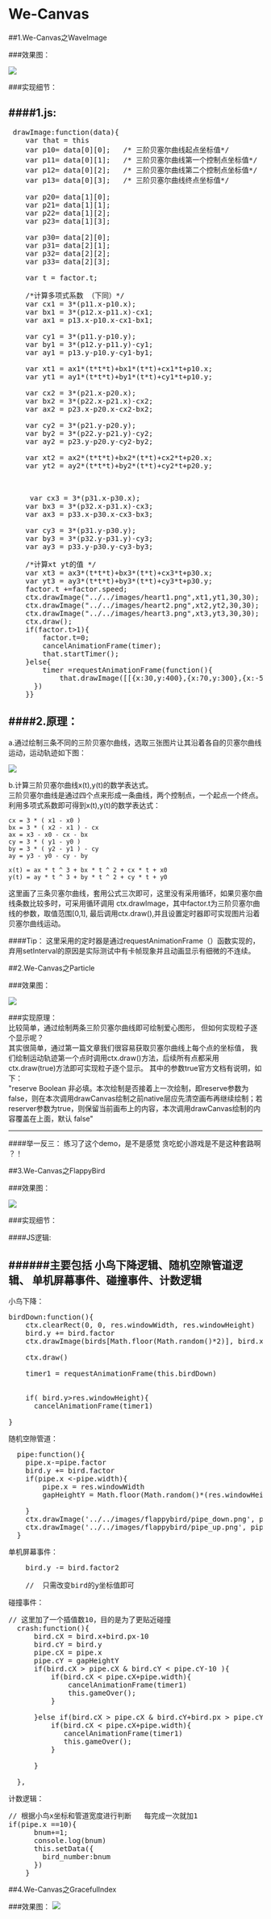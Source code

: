# We-Canvas
##1.We-Canvas之WaveImage

###效果图： 

![](http://p1.bpimg.com/567571/0740556f855f2858.gif)

###实现细节： 

####1.js: 
---
<pre> drawImage:function(data){
	var that = this
	var p10= data[0][0];   /* 三阶贝塞尔曲线起点坐标值*/
	var p11= data[0][1];   /* 三阶贝塞尔曲线第一个控制点坐标值*/
	var p12= data[0][2];   /* 三阶贝塞尔曲线第二个控制点坐标值*/
	var p13= data[0][3];   /* 三阶贝塞尔曲线终点坐标值*/
	
	var p20= data[1][0];
	var p21= data[1][1];
	var p22= data[1][2];
	var p23= data[1][3];
	
	var p30= data[2][0];
	var p31= data[2][1];
	var p32= data[2][2];
	var p33= data[2][3];
	
	var t = factor.t;
	
	/*计算多项式系数 （下同）*/    
	var cx1 = 3*(p11.x-p10.x);
	var bx1 = 3*(p12.x-p11.x)-cx1;
	var ax1 = p13.x-p10.x-cx1-bx1;
	
	var cy1 = 3*(p11.y-p10.y);
	var by1 = 3*(p12.y-p11.y)-cy1;
	var ay1 = p13.y-p10.y-cy1-by1;
	
	var xt1 = ax1*(t*t*t)+bx1*(t*t)+cx1*t+p10.x;
	var yt1 = ay1*(t*t*t)+by1*(t*t)+cy1*t+p10.y;
	
	var cx2 = 3*(p21.x-p20.x);
	var bx2 = 3*(p22.x-p21.x)-cx2;
	var ax2 = p23.x-p20.x-cx2-bx2;
	
	var cy2 = 3*(p21.y-p20.y);
	var by2 = 3*(p22.y-p21.y)-cy2;
	var ay2 = p23.y-p20.y-cy2-by2;
	
	var xt2 = ax2*(t*t*t)+bx2*(t*t)+cx2*t+p20.x;
	var yt2 = ay2*(t*t*t)+by2*(t*t)+cy2*t+p20.y;
	
	
	
	 var cx3 = 3*(p31.x-p30.x);
	var bx3 = 3*(p32.x-p31.x)-cx3;
	var ax3 = p33.x-p30.x-cx3-bx3;
	
	var cy3 = 3*(p31.y-p30.y);
	var by3 = 3*(p32.y-p31.y)-cy3;
	var ay3 = p33.y-p30.y-cy3-by3;
	
	/*计算xt yt的值 */
	var xt3 = ax3*(t*t*t)+bx3*(t*t)+cx3*t+p30.x;
	var yt3 = ay3*(t*t*t)+by3*(t*t)+cy3*t+p30.y;
	factor.t +=factor.speed;
	ctx.drawImage("../../images/heart1.png",xt1,yt1,30,30);
	ctx.drawImage("../../images/heart2.png",xt2,yt2,30,30);
	ctx.drawImage("../../images/heart3.png",xt3,yt3,30,30);
	ctx.draw();
	if(factor.t>1){
	    factor.t=0;
	    cancelAnimationFrame(timer);
	    that.startTimer();
	}else{
	    timer =requestAnimationFrame(function(){
	        that.drawImage([[{x:30,y:400},{x:70,y:300},{x:-50,y:150},{x:30,y:0}],[{x:30,y:400},{x:30,y:300},{x:80,y:150},{x:30,y:0}],[{x:30,y:400},{x:0,y:90},{x:80,y:100},{x:30,y:0}]])
	  })
	}}
</pre>

####2.原理：
---
  a.通过绘制三条不同的三阶贝塞尔曲线，选取三张图片让其沿着各自的贝塞尔曲线运动，运动轨迹如下图：  

 ![](http://i1.piimg.com/567571/f056562040342c21.png)  

  b.计算三阶贝塞尔曲线x(t),y(t)的数学表达式。  
  三阶贝塞尔曲线是通过四个点来形成一条曲线，两个控制点，一个起点一个终点。  
  利用多项式系数即可得到x(t),y(t)的数学表达式： 
  	 
	cx = 3 * ( x1 - x0 )
	bx = 3 * ( x2 - x1 ) - cx
	ax = x3 - x0 - cx - bx
	cy = 3 * ( y1 - y0 )	
	by = 3 * ( y2 - y1 ) - cy
	ay = y3 - y0 - cy - by
	
	x(t) = ax * t ^ 3 + bx * t ^ 2 + cx * t + x0
	y(t) = ay * t ^ 3 + by * t ^ 2 + cy * t + y0  
这里画了三条贝塞尔曲线，套用公式三次即可，这里没有采用循环，如果贝塞尔曲线条数比较多时，可采用循环调用 ctx.drawImage，其中factor.t为三阶贝塞尔曲线的参数，取值范围[0,1], 最后调用ctx.draw(),并且设置定时器即可实现图片沿着贝塞尔曲线运动。
 
####Tip：
这里采用的定时器是通过requestAnimationFrame（）函数实现的， 弃用setInterval的原因是实际测试中有卡帧现象并且动画显示有细微的不连续。


##2.We-Canvas之Particle 

###效果图： 

![](http://i1.piimg.com/4851/0541915c0b449ae6.gif)  
 
###实现原理：  
比较简单，通过绘制两条三阶贝塞尔曲线即可绘制爱心图形， 但如何实现粒子逐个显示呢？  
其实很简单，通过第一篇文章我们很容易获取贝塞尔曲线上每个点的坐标值， 我们绘制运动轨迹第一个点时调用ctx.draw()方法，后续所有点都采用ctx.draw(true)方法即可实现粒子逐个显示。 其中的参数true官方文档有说明，如下：  
  	"reserve	Boolean	非必填。本次绘制是否接着上一次绘制，即reserve参数为false，则在本次调用drawCanvas绘制之前native层应先清空画布再继续绘制；若reserver参数为true，则保留当前画布上的内容，本次调用drawCanvas绘制的内容覆盖在上面，默认 false"  

  
---  
####举一反三：
练习了这个demo，是不是感觉 贪吃蛇小游戏是不是这种套路啊 ？！  




##3.We-Canvas之FlappyBird

###效果图： 

![](http://p1.bpimg.com/4851/5a1f2229033ee2ce.gif)

###实现细节： 
 
####JS逻辑:  
 
######主要包括 小鸟下降逻辑、随机空隙管道逻辑、 单机屏幕事件、碰撞事件、计数逻辑   
---
小鸟下降：
<pre>
birdDown:function(){
    ctx.clearRect(0, 0, res.windowWidth, res.windowHeight)
    bird.y += bird.factor
    ctx.drawImage(birds[Math.floor(Math.random()*2)], bird.x, bird.y, bird.px, bird.px)

    ctx.draw()

    timer1 = requestAnimationFrame(this.birdDown)

   
    if( bird.y>res.windowHeight){
      cancelAnimationFrame(timer1)
     
}
</pre>

随机空隙管道：
<pre>
  pipe:function(){
	pipe.x-=pipe.factor
	bird.y += bird.factor
	if(pipe.x <-pipe.width){
	    pipe.x = res.windowWidth
	    gapHeightY = Math.floor(Math.random()*(res.windowHeight-200))+20
	
	}
	ctx.drawImage('../../images/flappybird/pipe_down.png', pipe.x, 0, pipe.width, gapHeightY)
	ctx.drawImage('../../images/flappybird/pipe_up.png', pipe.x, gapHeightY+gapHeight, pipe.width,          res.windowHeight-gapHeightY-gapHeight)
  }
</pre>

单机屏幕事件：
<pre>
	bird.y -= bird.factor2

	//  只需改变bird的y坐标值即可
</pre>


碰撞事件：
<pre>
// 这里加了一个插值数10，目的是为了更贴近碰撞
  crash:function(){
      bird.cX = bird.x+bird.px-10
      bird.cY = bird.y
      pipe.cX = pipe.x
      pipe.cY = gapHeightY
      if(bird.cX > pipe.cX & bird.cY < pipe.cY-10 ){
          if(bird.cX < pipe.cX+pipe.width){
              cancelAnimationFrame(timer1)
              this.gameOver();
          }
          
      }else if(bird.cX > pipe.cX & bird.cY+bird.px > pipe.cY+gapHeight+10){
          if(bird.cX < pipe.cX+pipe.width){
             cancelAnimationFrame(timer1)
             this.gameOver();
          }
         
      }

  },
</pre>

计数逻辑：
<pre>
// 根据小鸟x坐标和管道宽度进行判断   每完成一次就加1
if(pipe.x ==10){
      bnum+=1;
      console.log(bnum)
      this.setData({
        bird_number:bnum
      })
    }
</pre>




##4.We-Canvas之GracefulIndex

###效果图： 
![](http://i1.piimg.com/1949/083acca9c02bcee6.gif)






